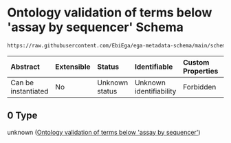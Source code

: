 # Ontology validation of terms below 'assay by sequencer' Schema

```txt
https://raw.githubusercontent.com/EbiEga/ega-metadata-schema/main/schemas/EGA.experiment.json#/properties/assayType/properties/termId/anyOf/0
```



| Abstract            | Extensible | Status         | Identifiable            | Custom Properties | Additional Properties | Access Restrictions | Defined In                                                                           |
| :------------------ | :--------- | :------------- | :---------------------- | :---------------- | :-------------------- | :------------------ | :----------------------------------------------------------------------------------- |
| Can be instantiated | No         | Unknown status | Unknown identifiability | Forbidden         | Allowed               | none                | [EGA.experiment.json\*](../../../schemas/EGA.experiment.json "open original schema") |

## 0 Type

unknown ([Ontology validation of terms below 'assay by sequencer'](ega-9-properties-type-of-used-assay-properties-ontology-constraints-for-this-specific-termid-anyof-ontology-validation-of-terms-below-assay-by-sequencer.md))
